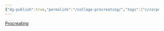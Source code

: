 ```yaml
---
{"dg-publish":true,"permalink":"/collage-procreating/","tags":["c/corporeal-gestures","c/series","c/statue","c/shape","c/juliana","c/analog","c/sold","c/exibition"],"created":"2024-01-02T08:34:49.032-05:00","updated":"2024-01-02T08:35:36.965-05:00"}
---
```



[Procreating](https://www.instagram.com/p/B6yQLIghyRV/)

